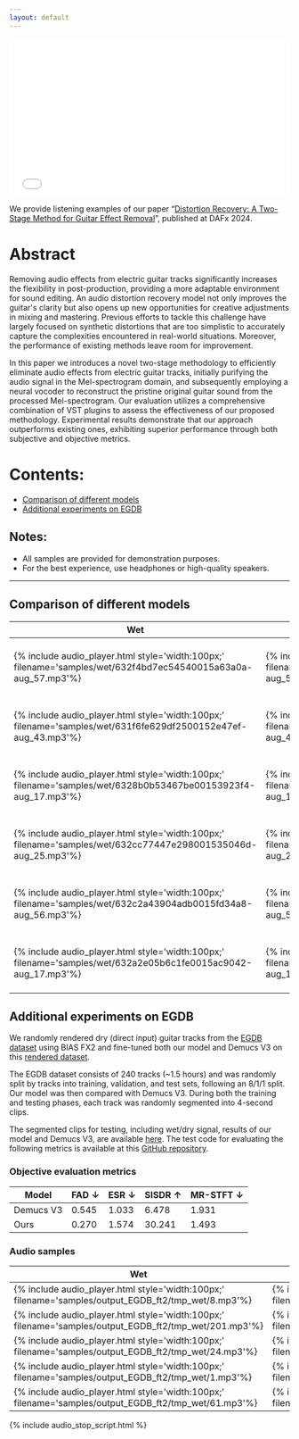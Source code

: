 ```yaml
---
layout: default
---
```


<style>
  .video-container {
    position: relative;
    padding-bottom: 56.25%; /* 16:9 aspect ratio */
    height: 0;
    overflow: hidden;
    max-width: 100%;
    background: #000;
    margin: 0 auto;
  }

  .video-container iframe {
    position: absolute;
    top: 0;
    left: 0;
    width: 100%;
    height: 100%;
  }
</style>

<div class="video-container">
  <iframe src="DAFx2024.mp4" frameborder="0" allowfullscreen></iframe>
</div>

We provide listening examples of our paper “[Distortion Recovery: A Two-Stage Method for Guitar Effect Removal](https://arxiv.org/abs/2407.16639)”, published at DAFx 2024.

# Abstract
Removing audio effects from electric guitar tracks significantly increases the flexibility in post-production, providing a more adaptable environment for sound editing. An audio distortion recovery model not only improves the guitar's clarity but also opens up new opportunities for creative adjustments in mixing and mastering. Previous efforts to tackle this challenge have largely focused on synthetic distortions that are too simplistic to accurately capture the complexities encountered in real-world situations. Moreover, the performance of existing methods leave room for improvement.

In this paper we introduces a novel two-stage methodology to efficiently eliminate audio effects from electric guitar tracks, initially purifying the audio signal in the Mel-spectrogram domain, and subsequently employing a neural vocoder to reconstruct the pristine original guitar sound from the processed Mel-spectrogram. Our evaluation utilizes a comprehensive combination of VST plugins to assess the effectiveness of our proposed methodology. Experimental results demonstrate that our approach outperforms existing ones, exhibiting superior performance through both subjective and objective metrics.

# Contents:
- [Comparison of different models](#comparison-of-different-models)
- [Additional experiments on EGDB](#additional-experiments-on-egdb)

## Notes:
- All samples are provided for demonstration purposes.
- For the best experience, use headphones or high-quality speakers.

---

## Comparison of different models

| Wet | Dry | Ours | HifiGAN denoiser | Demucs V3 | DCUnet |
|-----|-----|------|------------------|-----------|--------|
| {% include audio_player.html style='width:100px;' filename='samples/wet/632f4bd7ec54540015a63a0a-aug_57.mp3'%} | {% include audio_player.html style='width:100px;' filename='samples/dry/632f4bd7ec54540015a63a0a-aug_57.mp3'%} | {% include audio_player.html style='width:100px;' filename='samples/mel2mel_hifigan_finetune/632f4bd7ec54540015a63a0a-aug_57.mp3'%} | {% include audio_player.html style='width:100px;' filename='samples/hifigan-denoiser/632f4bd7ec54540015a63a0a-aug_57.mp3'%} | {% include audio_player.html style='width:100px;' filename='samples/Demucs_pred/632f4bd7ec54540015a63a0a-aug_57.mp3'%} | {% include audio_player.html style='width:100px;' filename='samples/DCUNet_pred/632f4bd7ec54540015a63a0a-aug_57.mp3'%} |
| {% include audio_player.html style='width:100px;' filename='samples/wet/631f6fe629df2500152e47ef-aug_43.mp3'%} | {% include audio_player.html style='width:100px;' filename='samples/dry/631f6fe629df2500152e47ef-aug_43.mp3'%} | {% include audio_player.html style='width:100px;' filename='samples/mel2mel_hifigan_finetune/631f6fe629df2500152e47ef-aug_43.mp3'%} | {% include audio_player.html style='width:100px;' filename='samples/hifigan-denoiser/631f6fe629df2500152e47ef-aug_43.mp3'%} | {% include audio_player.html style='width:100px;' filename='samples/Demucs_pred/631f6fe629df2500152e47ef-aug_43.mp3'%} | {% include audio_player.html style='width:100px;' filename='samples/DCUNet_pred/631f6fe629df2500152e47ef-aug_43.mp3'%} |
| {% include audio_player.html style='width:100px;' filename='samples/wet/6328b0b53467be00153923f4-aug_17.mp3'%} | {% include audio_player.html style='width:100px;' filename='samples/dry/6328b0b53467be00153923f4-aug_17.mp3'%} | {% include audio_player.html style='width:100px;' filename='samples/mel2mel_hifigan_finetune/6328b0b53467be00153923f4-aug_17.mp3'%} | {% include audio_player.html style='width:100px;' filename='samples/hifigan-denoiser/6328b0b53467be00153923f4-aug_17.mp3'%} | {% include audio_player.html style='width:100px;' filename='samples/Demucs_pred/6328b0b53467be00153923f4-aug_17.mp3'%} | {% include audio_player.html style='width:100px;' filename='samples/DCUNet_pred/6328b0b53467be00153923f4-aug_17.mp3'%} |
| {% include audio_player.html style='width:100px;' filename='samples/wet/632cc77447e298001535046d-aug_25.mp3'%} | {% include audio_player.html style='width:100px;' filename='samples/dry/632cc77447e298001535046d-aug_25.mp3'%} | {% include audio_player.html style='width:100px;' filename='samples/mel2mel_hifigan_finetune/632cc77447e298001535046d-aug_25.mp3'%} | {% include audio_player.html style='width:100px;' filename='samples/hifigan-denoiser/632cc77447e298001535046d-aug_25.mp3'%} | {% include audio_player.html style='width:100px;' filename='samples/Demucs_pred/632cc77447e298001535046d-aug_25.mp3'%} | {% include audio_player.html style='width:100px;' filename='samples/DCUNet_pred/632cc77447e298001535046d-aug_25.mp3'%} |
| {% include audio_player.html style='width:100px;' filename='samples/wet/632c2a43904adb0015fd34a8-aug_56.mp3'%} | {% include audio_player.html style='width:100px;' filename='samples/dry/632c2a43904adb0015fd34a8-aug_56.mp3'%} | {% include audio_player.html style='width:100px;' filename='samples/mel2mel_hifigan_finetune/632c2a43904adb0015fd34a8-aug_56.mp3'%} | {% include audio_player.html style='width:100px;' filename='samples/hifigan-denoiser/632c2a43904adb0015fd34a8-aug_56.mp3'%} | {% include audio_player.html style='width:100px;' filename='samples/Demucs_pred/632c2a43904adb0015fd34a8-aug_56.mp3'%} | {% include audio_player.html style='width:100px;' filename='samples/DCUNet_pred/632c2a43904adb0015fd34a8-aug_56.mp3'%} |
| {% include audio_player.html style='width:100px;' filename='samples/wet/632a2e05b6c1fe0015ac9042-aug_17.mp3'%} | {% include audio_player.html style='width:100px;' filename='samples/dry/632a2e05b6c1fe0015ac9042-aug_17.mp3'%} | {% include audio_player.html style='width:100px;' filename='samples/mel2mel_hifigan_finetune/632a2e05b6c1fe0015ac9042-aug_17.mp3'%} | {% include audio_player.html style='width:100px;' filename='samples/hifigan-denoiser/632a2e05b6c1fe0015ac9042-aug_17.mp3'%} | {% include audio_player.html style='width:100px;' filename='samples/Demucs_pred/632a2e05b6c1fe0015ac9042-aug_17.mp3'%} | {% include audio_player.html style='width:100px;' filename='samples/DCUNet_pred/632a2e05b6c1fe0015ac9042-aug_17.mp3'%} |

<!-- | {% include audio_player.html style='width:100px;' filename='samples/wet/632a2e0574c4040015d90dbb-aug_16.mp3'%} | {% include audio_player.html style='width:100px;' filename='samples/dry/632a2e0574c4040015d90dbb-aug_16.mp3'%} | {% include audio_player.html style='width:100px;' filename='samples/mel2mel_hifigan_finetune/632a2e0574c4040015d90dbb-aug_16.mp3'%} | {% include audio_player.html style='width:100px;' filename='samples/hifigan-denoiser/632a2e0574c4040015d90dbb-aug_16.mp3'%} | {% include audio_player.html style='width:100px;' filename='samples/Demucs_pred/632a2e0574c4040015d90dbb-aug_16.mp3'%} | {% include audio_player.html style='width:100px;' filename='samples/DCUNet_pred/632a2e0574c4040015d90dbb-aug_16.mp3'%} |
| {% include audio_player.html style='width:100px;' filename='samples/wet/632c833ea0f1f50015267512-aug_51.mp3'%} | {% include audio_player.html style='width:100px;' filename='samples/dry/632c833ea0f1f50015267512-aug_51.mp3'%} | {% include audio_player.html style='width:100px;' filename='samples/mel2mel_hifigan_finetune/632c833ea0f1f50015267512-aug_51.mp3'%} | {% include audio_player.html style='width:100px;' filename='samples/hifigan-denoiser/632c833ea0f1f50015267512-aug_51.mp3'%} | {% include audio_player.html style='width:100px;' filename='samples/Demucs_pred/632c833ea0f1f50015267512-aug_51.mp3'%} | {% include audio_player.html style='width:100px;' filename='samples/DCUNet_pred/632c833ea0f1f50015267512-aug_51.mp3'%} |
| {% include audio_player.html style='width:100px;' filename='samples/wet/632cc6e0a5ca52001517091b-aug_02.mp3'%} | {% include audio_player.html style='width:100px;' filename='samples/dry/632cc6e0a5ca52001517091b-aug_02.mp3'%} | {% include audio_player.html style='width:100px;' filename='samples/mel2mel_hifigan_finetune/632cc6e0a5ca52001517091b-aug_02.mp3'%} | {% include audio_player.html style='width:100px;' filename='samples/hifigan-denoiser/632cc6e0a5ca52001517091b-aug_02.mp3'%} | {% include audio_player.html style='width:100px;' filename='samples/Demucs_pred/632cc6e0a5ca52001517091b-aug_02.mp3'%} | {% include audio_player.html style='width:100px;' filename='samples/DCUNet_pred/632cc6e0a5ca52001517091b-aug_02.mp3'%} |
| {% include audio_player.html style='width:100px;' filename='samples/wet/632dad033a3f88001570f5be-aug_21.mp3'%} | {% include audio_player.html style='width:100px;' filename='samples/dry/632dad033a3f88001570f5be-aug_21.mp3'%} | {% include audio_player.html style='width:100px;' filename='samples/mel2mel_hifigan_finetune/632dad033a3f88001570f5be-aug_21.mp3'%} | {% include audio_player.html style='width:100px;' filename='samples/hifigan-denoiser/632dad033a3f88001570f5be-aug_21.mp3'%} | {% include audio_player.html style='width:100px;' filename='samples/Demucs_pred/632dad033a3f88001570f5be-aug_21.mp3'%} | {% include audio_player.html style='width:100px;' filename='samples/DCUNet_pred/632dad033a3f88001570f5be-aug_21.mp3'%} |
| {% include audio_player.html style='width:100px;' filename='samples/wet/631f6ddcd4f8190015095a3b-aug_15.mp3'%} | {% include audio_player.html style='width:100px;' filename='samples/dry/631f6ddcd4f8190015095a3b-aug_15.mp3'%} | {% include audio_player.html style='width:100px;' filename='samples/mel2mel_hifigan_finetune/631f6ddcd4f8190015095a3b-aug_15.mp3'%} | {% include audio_player.html style='width:100px;' filename='samples/hifigan-denoiser/631f6ddcd4f8190015095a3b-aug_15.mp3'%} | {% include audio_player.html style='width:100px;' filename='samples/Demucs_pred/631f6ddcd4f8190015095a3b-aug_15.mp3'%} | {% include audio_player.html style='width:100px;' filename='samples/DCUNet_pred/631f6ddcd4f8190015095a3b-aug_15.mp3'%} |
| {% include audio_player.html style='width:100px;' filename='samples/wet/632de12442f67d001595232c-aug_15.mp3'%} | {% include audio_player.html style='width:100px;' filename='samples/dry/632de12442f67d001595232c-aug_15.mp3'%} | {% include audio_player.html style='width:100px;' filename='samples/mel2mel_hifigan_finetune/632de12442f67d001595232c-aug_15.mp3'%} | {% include audio_player.html style='width:100px;' filename='samples/hifigan-denoiser/632de12442f67d001595232c-aug_15.mp3'%} | {% include audio_player.html style='width:100px;' filename='samples/Demucs_pred/632de12442f67d001595232c-aug_15.mp3'%} | {% include audio_player.html style='width:100px;' filename='samples/DCUNet_pred/632de12442f67d001595232c-aug_15.mp3'%} |
| {% include audio_player.html style='width:100px;' filename='samples/wet/632e8e65ec54540015a635ad-aug_50.mp3'%} | {% include audio_player.html style='width:100px;' filename='samples/dry/632e8e65ec54540015a635ad-aug_50.mp3'%} | {% include audio_player.html style='width:100px;' filename='samples/mel2mel_hifigan_finetune/632e8e65ec54540015a635ad-aug_50.mp3'%} | {% include audio_player.html style='width:100px;' filename='samples/hifigan-denoiser/632e8e65ec54540015a635ad-aug_50.mp3'%} | {% include audio_player.html style='width:100px;' filename='samples/Demucs_pred/632e8e65ec54540015a635ad-aug_50.mp3'%} | {% include audio_player.html style='width:100px;' filename='samples/DCUNet_pred/632e8e65ec54540015a635ad-aug_50.mp3'%} |
| {% include audio_player.html style='width:100px;' filename='samples/wet/632f4bd7ec54540015a63a0a-aug_37.mp3'%} | {% include audio_player.html style='width:100px;' filename='samples/dry/632f4bd7ec54540015a63a0a-aug_37.mp3'%} | {% include audio_player.html style='width:100px;' filename='samples/mel2mel_hifigan_finetune/632f4bd7ec54540015a63a0a-aug_37.mp3'%} | {% include audio_player.html style='width:100px;' filename='samples/hifigan-denoiser/632f4bd7ec54540015a63a0a-aug_37.mp3'%} | {% include audio_player.html style='width:100px;' filename='samples/Demucs_pred/632f4bd7ec54540015a63a0a-aug_37.mp3'%} | {% include audio_player.html style='width:100px;' filename='samples/DCUNet_pred/632f4bd7ec54540015a63a0a-aug_37.mp3'%} |
| {% include audio_player.html style='width:100px;' filename='samples/wet/6320a140fa5221001594f064-aug_24.mp3'%} | {% include audio_player.html style='width:100px;' filename='samples/dry/6320a140fa5221001594f064-aug_24.mp3'%} | {% include audio_player.html style='width:100px;' filename='samples/mel2mel_hifigan_finetune/6320a140fa5221001594f064-aug_24.mp3'%} | {% include audio_player.html style='width:100px;' filename='samples/hifigan-denoiser/6320a140fa5221001594f064-aug_24.mp3'%} | {% include audio_player.html style='width:100px;' filename='samples/Demucs_pred/6320a140fa5221001594f064-aug_24.mp3'%} | {% include audio_player.html style='width:100px;' filename='samples/DCUNet_pred/6320a140fa5221001594f064-aug_24.mp3'%} | -->

## Additional experiments on EGDB
We randomly rendered dry (direct input) guitar tracks from the [EGDB dataset](https://ss12f32v.github.io/Guitar-Transcription/) using BIAS FX2 and fine-tuned both our model and Demucs V3 on this [rendered dataset](https://zenodo.org/records/12674910).

The EGDB dataset consists of 240 tracks (~1.5 hours) and was randomly split by tracks into training, validation, and test sets, following an 8/1/1 split. Our model was then compared with Demucs V3. During both the training and testing phases, each track was randomly segmented into 4-second clips. 

The segmented clips for testing, including wet/dry signal, results of our model and Demucs V3, are available [here](https://drive.google.com/drive/folders/1_NOPoomWlIWAks_41EpMvWx7sboGJF4I?usp=drive_link). 
The test code for evaluating the following metrics is available at this [GitHub repository](https://github.com/y10ab1/guitar_effect_removal).

### Objective evaluation metrics

| Model | FAD ↓ | ESR ↓ | SISDR ↑ | MR-STFT ↓ |
|-------|-------|-------|---------|-----------|
| Demucs V3 | 0.545 | 1.033 | 6.478 | 1.931 |
| Ours | 0.270 | 1.574 | 30.241 | 1.493 |

### Audio samples

| Wet | Dry | Ours | Demucs V3 |
|-----|-----|------|-----------|
| {% include audio_player.html style='width:100px;' filename='samples/output_EGDB_ft2/tmp_wet/8.mp3'%} | {% include audio_player.html style='width:100px;' filename='samples/output_EGDB_ft2/tmp_dry/8.mp3'%} | {% include audio_player.html style='width:100px;' filename='samples/output_EGDB_ft2/tmp_Fastspeech_pred/8.mp3'%} | {% include audio_player.html style='width:100px;' filename='samples/output_EGDB_ft2/tmp_Demucs_pred/8.mp3'%} |
| {% include audio_player.html style='width:100px;' filename='samples/output_EGDB_ft2/tmp_wet/201.mp3'%} | {% include audio_player.html style='width:100px;' filename='samples/output_EGDB_ft2/tmp_dry/201.mp3'%} | {% include audio_player.html style='width:100px;' filename='samples/output_EGDB_ft2/tmp_Fastspeech_pred/201.mp3'%} | {% include audio_player.html style='width:100px;' filename='samples/output_EGDB_ft2/tmp_Demucs_pred/201.mp3'%} |
| {% include audio_player.html style='width:100px;' filename='samples/output_EGDB_ft2/tmp_wet/24.mp3'%} | {% include audio_player.html style='width:100px;' filename='samples/output_EGDB_ft2/tmp_dry/24.mp3'%} | {% include audio_player.html style='width:100px;' filename='samples/output_EGDB_ft2/tmp_Fastspeech_pred/24.mp3'%} | {% include audio_player.html style='width:100px;' filename='samples/output_EGDB_ft2/tmp_Demucs_pred/24.mp3'%} |
| {% include audio_player.html style='width:100px;' filename='samples/output_EGDB_ft2/tmp_wet/1.mp3'%} | {% include audio_player.html style='width:100px;' filename='samples/output_EGDB_ft2/tmp_dry/1.mp3'%} | {% include audio_player.html style='width:100px;' filename='samples/output_EGDB_ft2/tmp_Fastspeech_pred/1.mp3'%} | {% include audio_player.html style='width:100px;' filename='samples/output_EGDB_ft2/tmp_Demucs_pred/1.mp3'%} |
| {% include audio_player.html style='width:100px;' filename='samples/output_EGDB_ft2/tmp_wet/61.mp3'%} | {% include audio_player.html style='width:100px;' filename='samples/output_EGDB_ft2/tmp_dry/61.mp3'%} | {% include audio_player.html style='width:100px;' filename='samples/output_EGDB_ft2/tmp_Fastspeech_pred/61.mp3'%} | {% include audio_player.html style='width:100px;' filename='samples/output_EGDB_ft2/tmp_Demucs_pred/61.mp3'%} |


{% include audio_stop_script.html %}
